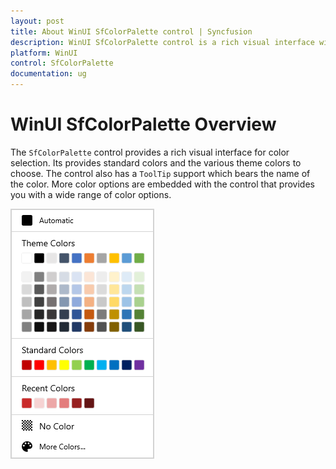 ```yaml
---
layout: post
title: About WinUI SfColorPalette control | Syncfusion
description: WinUI SfColorPalette control is a rich visual interface with different types of color items for color selection.
platform: WinUI
control: SfColorPalette
documentation: ug
---
```


# WinUI SfColorPalette Overview

The `SfColorPalette` control provides a rich visual interface for color selection. Its provides standard colors and the various theme colors to choose.  The control also has a `ToolTip` support which bears the name of the color. More color options are embedded with the control that provides you with a wide range of color options.

![SfColorPalette control structure](Getting-Started_images/Overview.png)